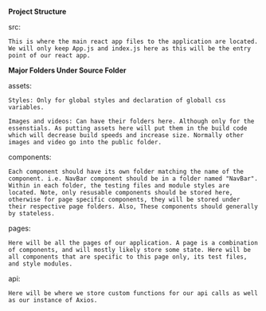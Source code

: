 **Project Structure**

src:

    This is where the main react app files to the application are located. We will only keep App.js and index.js here as this will be the entry point of our react app.

**Major Folders Under Source Folder**

assets:

    Styles: Only for global styles and declaration of globall css variables.

    Images and videos: Can have their folders here. Although only for the essenstials. As putting assets here will put them in the build code which will decrease build speeds and increase size. Normally other images and video go into the public folder.

components:

    Each component should have its own folder matching the name of the component. i.e. NavBar component should be in a folder named "NavBar". Within in each folder, the testing files and module styles are located. Note, only resusable components should be stored here, otherwise for page specific components, they will be stored under their respective page folders. Also, These components should generally by stateless.

pages:

    Here will be all the pages of our application. A page is a combination of components, and will mostly likely store some state. Here will be all components that are specific to this page only, its test files, and style modules.

api:

    Here will be where we store custom functions for our api calls as well as our instance of Axios.
